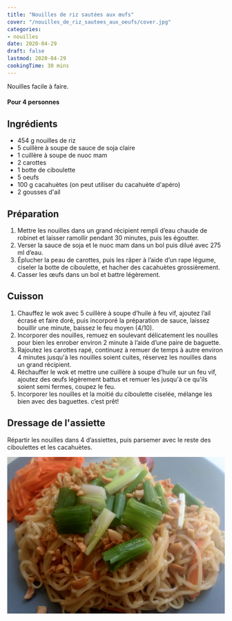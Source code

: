```yaml
---
title: "Nouilles de riz sautées aux œufs"
cover: "/nouilles_de_riz_sautees_aux_oeufs/cover.jpg"
categories:
- nouilles
date: 2020-04-29
draft: false
lastmod: 2020-04-29
cookingTime: 30 mins
---
```

Nouilles facile à faire.

<!--more--> 

#### Pour 4 personnes

## Ingrédients

- 454 g nouilles de riz
- 5 cuillère à soupe de sauce de soja claire
- 1 cuillère à soupe de nuoc mam
- 2 carottes
- 1 botte de ciboulette
- 5 oeufs
- 100 g cacahuètes (on peut utiliser du cacahuète d'apéro)
- 2 gousses d'ail

## Préparation ##

1. Mettre les nouilles dans un grand récipient rempli d’eau chaude de robinet et laisser ramollir pendant 30 minutes, puis les égoutter.
2. Verser la sauce de soja et le nuoc mam dans un bol puis dilué avec 275 ml d’eau.
3. Éplucher la peau de carottes, puis les râper à l’aide d’un rape légume, ciseler la botte de ciboulette, et hacher des cacahuètes grossièrement.
4. Casser les œufs dans un bol et battre légèrement.

## Cuisson ##

1. Chauffez le wok avec 5 cuillère à soupe d’huile à feu vif, ajoutez l’ail écrasé et faire doré, puis incorporé la préparation de sauce, laissez bouillir une minute, baissez le feu moyen (4/10).
2. Incorporer des nouilles, remuez en soulevant délicatement les nouilles pour bien les enrober environ 2 minute à l’aide d’une paire de baguette.
3. Rajoutez les carottes rapé, continuez à remuer de temps à autre environ 4 minutes jusqu'à les nouilles soient cuites, réservez les nouilles dans un grand récipient. 
4. Réchauffer le wok et mettre une cuillère à soupe d’huile sur un feu vif, ajoutez des œufs légèrement battus et remuer les jusqu'à ce qu'ils soient semi fermes, coupez le feu.
5. Incorporer les nouilles et la moitié du ciboulette ciselée, mélange les bien avec des baguettes. c’est prêt!

## Dressage de l'assiette ##

Répartir les nouilles dans 4 d’assiettes, puis parsemer avec le reste des ciboulettes et les cacahuètes. 

![final](cover.jpg)